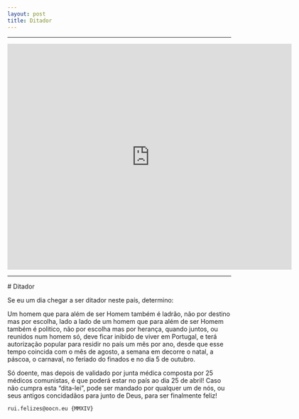 ```yaml
---
layout: post
title: Ditador
---
```

<!--2014-10-2-ditador.md-->
<hr>
<iframe src="https://docs.google.com/a/oocn.eu/presentation/d/1OZD4GgulpA9xp5dLsz775HxkX9Be69OtoJAU0pORWa8/embed?start=true&loop=true&delayms=5000" frameborder="0" width="640" height="509" allowfullscreen="true" mozallowfullscreen="true" webkitallowfullscreen="true"></iframe>
<hr>
# Ditador

Se eu um dia chegar a ser ditador neste país, determino:

Um homem que para além de ser Homem também é ladrão, não por destino mas por escolha, lado a lado de um homem que para além de ser Homem também é politico, não por escolha mas por herança, quando juntos, ou reunidos num homem só, deve ficar inibido de viver em Portugal, e terá autorização popular para residir no país um mês por ano, desde que esse tempo coincida com o mês de agosto, a semana em decorre o natal, a páscoa, o carnaval, no feriado do finados e no dia 5 de outubro.

Só doente, mas depois de validado por junta médica composta por 25 médicos comunistas, é que poderá estar no país ao dia 25 de abril! Caso não cumpra esta “dita-lei”, pode ser mandado por qualquer um de nós, ou seus antigos concidadãos para junto de Deus, para ser finalmente feliz!

```
rui.felizes@oocn.eu {MMXIV}
```

